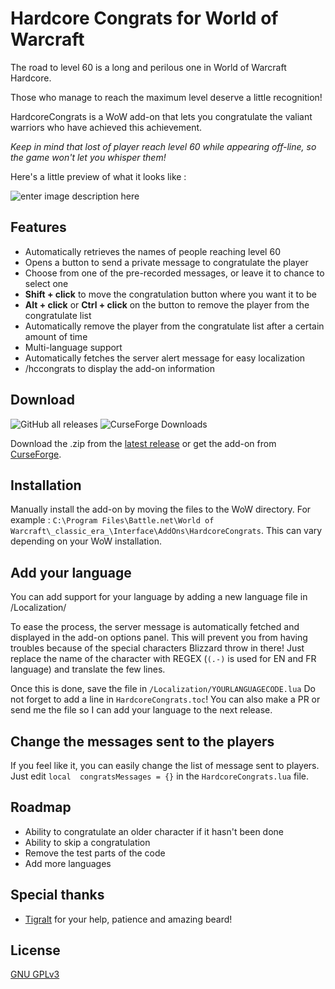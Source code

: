 # Hardcore Congrats for World of Warcraft

The road to level 60 is a long and perilous one in World of Warcraft Hardcore.

Those who manage to reach the maximum level deserve a little recognition!

HardcoreCongrats is a WoW add-on that lets you congratulate the valiant warriors who have achieved this achievement.

*Keep in mind that lost of player reach level 60 while appearing off-line, so the game won't let you whisper them!*

Here's a little preview of what it looks like :


![enter image description here](https://media.discordapp.net/attachments/157405815429529601/1151595800888086649/image.png)

## Features

- Automatically retrieves the names of people reaching level 60
- Opens a button to send a private message to congratulate the player
- Choose from one of the pre-recorded messages, or leave it to chance to select one
- **Shift + click** to move the congratulation button where you want it to be
- **Alt + click** or **Ctrl + click** on the button to remove the player from the congratulate list
- Automatically remove the player from the congratulate list after a certain amount of time
- Multi-language support
- Automatically fetches the server alert message for easy localization
- /hccongrats to display the add-on information

## Download
![GitHub all releases](https://img.shields.io/github/downloads/Mouchoir/HardcoreCongrats/total?label=GitHub&link=https%3A%2F%2Fgithub.com%2FMouchoir%2FHardcoreCongrats%2Freleases)
![CurseForge Downloads](https://img.shields.io/curseforge/dt/912849?label=CurseForge&link=https%3A%2F%2Flegacy.curseforge.com%2Fwow%2Faddons%2Fhardcore-congrats)



Download the .zip from the [latest release](https://github.com/Mouchoir/HardcoreCongrats/releases) or get the add-on from [CurseForge](https://legacy.curseforge.com/wow/addons/hardcore-congrats).



## Installation

Manually install the add-on by moving the files to the WoW directory. For example :
`C:\Program Files\Battle.net\World of Warcraft\_classic_era_\Interface\AddOns\HardcoreCongrats`.
This can vary depending on your WoW installation.


## Add your language

You can add support for your language by adding a new language file in /Localization/

To ease the process, the server message is automatically fetched and displayed in the add-on options panel. This will prevent you from having troubles because of the special characters Blizzard throw in there!
Just replace the name of the character with REGEX (`(.-)` is used for EN and FR language) and translate the few lines.

Once this is done, save the file in `/Localization/YOURLANGUAGECODE.lua`
Do not forget to add a line in `HardcoreCongrats.toc`!
You can also make a PR or send me the file so I can add your language to the next release.

## Change the messages sent to the players

If you feel like it, you can easily change the list of message sent to players.
Just edit `local  congratsMessages = {}` in the `HardcoreCongrats.lua` file.
## Roadmap

- Ability to congratulate an older character if it hasn't been done
- Ability to skip a congratulation
- Remove the test parts of the code
- Add more languages

## Special thanks

 - [Tigralt](https://github.com/tigralt/) for your help, patience and amazing beard!

## License

[GNU GPLv3](https://choosealicense.com/licenses/gpl-3.0/)

